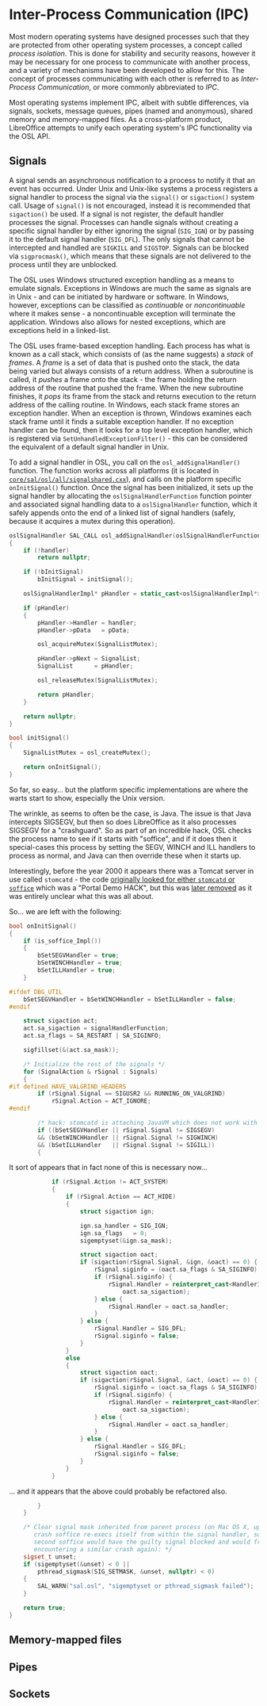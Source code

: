# Inter-Process Communication (IPC)

Most modern operating systems have designed processes such that they are protected from other operating system processes, a concept called _process isolation_. This is done for stability and security reasons, however it may be necessary for one process to communicate with another process, and a variety of mechanisms have been developed to allow for this. The concept of processes communicating with each other is referred to as _Inter-Process Communication_, or more commonly abbreviated to _IPC_.

Most operating systems implement IPC, albeit with subtle differences, via signals, sockets, message queues, pipes (named and anonymous), shared memory and memory-mapped files. As a cross-platform product, LibreOffice attempts to unify each operating system's IPC functionality via the OSL API. 

## Signals

A signal sends an asynchronous notification to a process to notify it that an event has occurred. Under Unix and Unix-like systems a process registers a signal handler to process the signal via the `signal()` or `sigaction()` system call. Usage of `signal()` is not encouraged, instead it is recommended that `sigaction()` be used. If a signal is not register, the default handler processes the signal. Processes can handle signals without creating a specific signal handler by either ignoring the signal (`SIG_IGN`) or by passing it to the default signal handler (`SIG_DFL`). The only signals that cannot be intercepted and handled are `SIGKILL` and `SIGSTOP`. Signals can be blocked via `sigprocmask()`, which means that these signals are not delivered to the process until they are unblocked.

The OSL uses Windows structured exception handling as a means to emulate signals. Exceptions in Windows are much the same as signals are in Unix - and can be initiated by hardware or software. In Windows, however, exceptions can be classified as _continuable_ or _noncontinuable_ where it makes sense - a noncontinuable exception will terminate the application. Windows also allows for nested exceptions, which are exceptions held in a linked-list.

The OSL uses frame-based exception handling. Each process has what is known as a call stack, which consists of (as the name suggests) a _stack_ of _frames_. A _frame_ is a set of data that is pushed onto the stack, the data being varied but always consists of a return address. When a subroutine is called, it _pushes_ a frame onto the stack - the frame holding the return address of the routine that pushed the frame. When the new subroutine finishes, it _pops_ its frame from the stack and returns execution to the return address of the calling routine. In Windows, each stack frame stores an exception handler. When an exception is thrown, Windows examines each stack frame until it finds a suitable exception handler. If no exception handler can be found, then it looks for a top level exception handler, which is registered via `SetUnhandledExceptionFilter()` - this can be considered the equivalent of a default signal handler in Unix. 

To add a signal handler in OSL, you call on the `osl_addSignalHandler()` function. The function works across all platforms (it is located in [`core/sal/osl/all/signalshared.cxx`](http://opengrok.libreoffice.org/xref/core/sal/osl/all/signalshared.cxx#osl_addSignalHandler)), and calls on the platform specific `onInitSignal()` function. Once the signal has been initialized, it sets up the signal handler by allocating the `oslSignalHandlerFunction` function pointer and associated signal handling data to a `oslSignalHandler` function, which it safely appends onto the end of a linked list of signal handlers (safely, because it acquires a mutex during this operation). 

```cpp
oslSignalHandler SAL_CALL osl_addSignalHandler(oslSignalHandlerFunction handler, void* pData)
{
    if (!handler)
        return nullptr;

    if (!bInitSignal)
        bInitSignal = initSignal();

    oslSignalHandlerImpl* pHandler = static_cast<oslSignalHandlerImpl*>(calloc(1, sizeof(oslSignalHandlerImpl)));

    if (pHandler)
    {
        pHandler->Handler = handler;
        pHandler->pData   = pData;

        osl_acquireMutex(SignalListMutex);

        pHandler->pNext = SignalList;
        SignalList      = pHandler;

        osl_releaseMutex(SignalListMutex);

        return pHandler;
    }

    return nullptr;
}

bool initSignal()
{
    SignalListMutex = osl_createMutex();

    return onInitSignal();
}
```

So far, so easy... but the platform specific implementations are where the warts start to show, especially the Unix version. 

The wrinkle, as seems to often be the case, is Java. The issue is that Java intercepts SIGSEGV, but then so does LibreOffice as it also processes SIGSEGV for a "crashguard". So as part of an incredible hack, OSL checks the process name to see if it starts with "soffice", and if it does then it special-cases this process by setting the SEGV, WINCH and ILL handlers to process as normal, and Java can then override these when it starts up. 

Interestingly, before the year 2000 it appears there was a Tomcat server in use called `stomcatd` - the code [originally looked for either `stomcatd` or `soffice`](https://cgit.freedesktop.org/libreoffice/core/plain/sal/osl/unx/signal.c?id=9399c662f36c385b0c705eb34e636a9aec450282) which was a "Portal Demo HACK", but this was [later removed](https://cgit.freedesktop.org/libreoffice/core/commit/sal/osl/unx/signal.c?id=0a1cc7826beade023be930ac966a465c11819d55) as it was entirely unclear what this was all about. 

So... we are left with the following:

```cpp
bool onInitSignal()
{
    if (is_soffice_Impl())
    {
        bSetSEGVHandler = true;
        bSetWINCHHandler = true;
        bSetILLHandler = true;
    }

#ifdef DBG_UTIL
    bSetSEGVHandler = bSetWINCHHandler = bSetILLHandler = false;
#endif

    struct sigaction act;
    act.sa_sigaction = signalHandlerFunction;
    act.sa_flags = SA_RESTART | SA_SIGINFO;

    sigfillset(&(act.sa_mask));

    /* Initialize the rest of the signals */
    for (SignalAction & rSignal : Signals)
    {
#if defined HAVE_VALGRIND_HEADERS
        if (rSignal.Signal == SIGUSR2 && RUNNING_ON_VALGRIND)
            rSignal.Action = ACT_IGNORE;
#endif

        /* hack: stomcatd is attaching JavaVM which does not work with an sigaction(SEGV) */
        if ((bSetSEGVHandler || rSignal.Signal != SIGSEGV)
        && (bSetWINCHHandler || rSignal.Signal != SIGWINCH)
        && (bSetILLHandler   || rSignal.Signal != SIGILL))
        {
```

It sort of appears that in fact none of this is necessary now...

```cpp
            if (rSignal.Action != ACT_SYSTEM)
            {
                if (rSignal.Action == ACT_HIDE)
                {
                    struct sigaction ign;

                    ign.sa_handler = SIG_IGN;
                    ign.sa_flags   = 0;
                    sigemptyset(&ign.sa_mask);

                    struct sigaction oact;
                    if (sigaction(rSignal.Signal, &ign, &oact) == 0) {
                        rSignal.siginfo = (oact.sa_flags & SA_SIGINFO) != 0;
                        if (rSignal.siginfo) {
                            rSignal.Handler = reinterpret_cast<Handler1>(
                                oact.sa_sigaction);
                        } else {
                            rSignal.Handler = oact.sa_handler;
                        }
                    } else {
                        rSignal.Handler = SIG_DFL;
                        rSignal.siginfo = false;
                    }
                }
                else
                {
                    struct sigaction oact;
                    if (sigaction(rSignal.Signal, &act, &oact) == 0) {
                        rSignal.siginfo = (oact.sa_flags & SA_SIGINFO) != 0;
                        if (rSignal.siginfo) {
                            rSignal.Handler = reinterpret_cast<Handler1>(
                                oact.sa_sigaction);
                        } else {
                            rSignal.Handler = oact.sa_handler;
                        }
                    } else {
                        rSignal.Handler = SIG_DFL;
                        rSignal.siginfo = false;
                    }
                }
            }
```

... and it appears that the above could probably be refactored also.

```cpp
        }
    }

    /* Clear signal mask inherited from parent process (on Mac OS X, upon a
       crash soffice re-execs itself from within the signal handler, so the
       second soffice would have the guilty signal blocked and would freeze upon
       encountering a similar crash again): */
    sigset_t unset;
    if (sigemptyset(&unset) < 0 ||
        pthread_sigmask(SIG_SETMASK, &unset, nullptr) < 0)
    {
        SAL_WARN("sal.osl", "sigemptyset or pthread_sigmask failed");
    }

    return true;
}
```


## Memory-mapped files

## Pipes

## Sockets
  